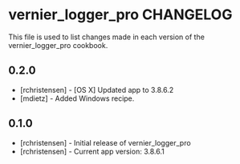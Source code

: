 vernier_logger_pro CHANGELOG
============================

This file is used to list changes made in each version of the vernier_logger_pro cookbook.

0.2.0
-----
- [rchristensen] - [OS X] Updated app to 3.8.6.2
- [mdietz] - Added Windows recipe.

0.1.0
-----
- [rchristensen] - Initial release of vernier_logger_pro
- [rchristensen] - Current app version: 3.8.6.1


